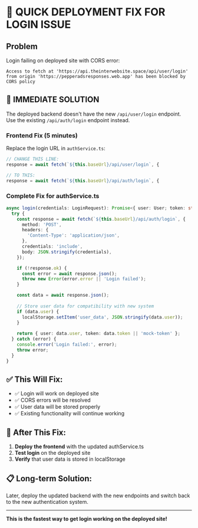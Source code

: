 # 🚨 QUICK DEPLOYMENT FIX FOR LOGIN ISSUE

## Problem
Login failing on deployed site with CORS error:
```
Access to fetch at 'https://api.theinterwebsite.space/api/user/login' from origin 'https://pepperadsresponses.web.app' has been blocked by CORS policy
```

## 🚀 IMMEDIATE SOLUTION

The deployed backend doesn't have the new `/api/user/login` endpoint. Use the existing `/api/auth/login` endpoint instead.

### Frontend Fix (5 minutes)

Replace the login URL in `authService.ts`:

```typescript
// CHANGE THIS LINE:
response = await fetch(`${this.baseUrl}/api/user/login`, {

// TO THIS:
response = await fetch(`${this.baseUrl}/api/auth/login`, {
```

### Complete Fix for authService.ts

```typescript
async login(credentials: LoginRequest): Promise<{ user: User; token: string }> {
  try {
    const response = await fetch(`${this.baseUrl}/api/auth/login`, {
      method: 'POST',
      headers: {
        'Content-Type': 'application/json',
      },
      credentials: 'include',
      body: JSON.stringify(credentials),
    });

    if (!response.ok) {
      const error = await response.json();
      throw new Error(error.error || 'Login failed');
    }

    const data = await response.json();
    
    // Store user data for compatibility with new system
    if (data.user) {
      localStorage.setItem('user_data', JSON.stringify(data.user));
    }
    
    return { user: data.user, token: data.token || 'mock-token' };
  } catch (error) {
    console.error('Login failed:', error);
    throw error;
  }
}
```

## ✅ This Will Fix:
- ✅ Login will work on deployed site
- ✅ CORS errors will be resolved
- ✅ User data will be stored properly
- ✅ Existing functionality will continue working

## 🔄 After This Fix:
1. **Deploy the frontend** with the updated authService.ts
2. **Test login** on the deployed site
3. **Verify** that user data is stored in localStorage

## 📋 Long-term Solution:
Later, deploy the updated backend with the new endpoints and switch back to the new authentication system.

---

**This is the fastest way to get login working on the deployed site!**
